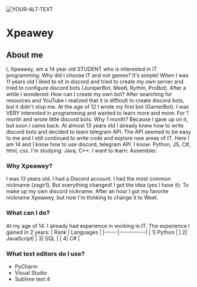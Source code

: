 <picture>
 <source media="(prefers-color-scheme: dark)" srcset="YOUR-DARKMODE-IMAGE">
 <source media="(prefers-color-scheme: light)" srcset="YOUR-LIGHTMODE-IMAGE">
 <img alt="YOUR-ALT-TEXT" src="YOUR-DEFAULT-IMAGE">
</picture>

# Xpeawey
## About me
I, Xpeawey, am a 14 year old STUDENT who is interested in IT programming. Why did I choose IT and not games? It's simple! When I was 11 years old I liked to sit in discord and tried to create my own server and tried to configure discord bots (JuniperBot, Mee6, Rythm, ProBot). After a while I wondered: How can I create my own bot? After searching for resources and YouTube I realized that it is difficult to create discord bots, but it didn't stop me. At the age of 12 I wrote my first bot (GamerBot). I was VERY interested in programming and wanted to learn more and more. For 1 month and wrote little discord bots. Why 1 month? Because I gave up on it, but soon I came back. At almost 13 years old I already knew how to write discord bots and decided to learn telegram API. The API seemed to be easy to me and I still continued to write code and explore new areas of IT. Here I am 14 and I know how to use discord, telegram API. I know: Python, JS, C#, html, css. I'm studying: Java, C++. I want to learn: Assembler.
### Why Xpeawey?
I was 13 years old. I had a Discord account. I had the most common nickname (zagir1), But everything changed! I got the idea (yes I have it): To make up my own discord nickname. After an hour I got my favorite nickname Xpeawey, but now I'm thinking to change it to Weet.
### What can I do?
At my age of 14. I already had experience in working in IT. The experience I gained in 2 years:
| Rank | Languages |
|-----:|-----------|
|     1| Python    |
|     2| JavaScript|
|     3| SQL       |
|     4| C#        |

### What text editors do I use?
 - PyCharm
 - Visual Studio
 - Sublime text 4
